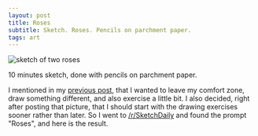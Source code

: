 ```yaml
---
layout: post
title: Roses
subtitle: Sketch. Roses. Pencils on parchment paper.
tags: art
---
```


<img src="/img/09022016/roses.png" alt="sketch of two roses" align="center"/> 



10 minutes sketch, done with pencils on parchment paper.

I mentioned in my [previous post](http://melyanna.github.io/2016-02-09-elf/), that I wanted to leave my comfort zone, draw something different, and also exercise a little bit.
I also decided, right after posting that picture, that I should start with the drawing exercises sooner rather than later.
So I went to [/r/SketchDaily](https://www.reddit.com/r/SketchDaily/comments/44vtan/february_9th_roses/) and found the prompt "Roses", and here is the result.


